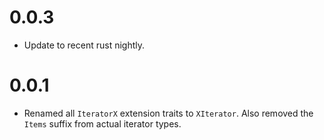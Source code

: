 # 0.0.3

* Update to recent rust nightly.

# 0.0.1

* Renamed all `IteratorX` extension traits to `XIterator`.  Also removed the `Items` suffix from actual iterator types.
